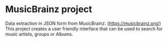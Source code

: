 # MusicBrainz project
Data extraction in JSON form from MusicBrainz. (https://musicbrainz.org/) </br>
This project creates a user friendly interface that can be used to search for music artists, groups or Albums.
